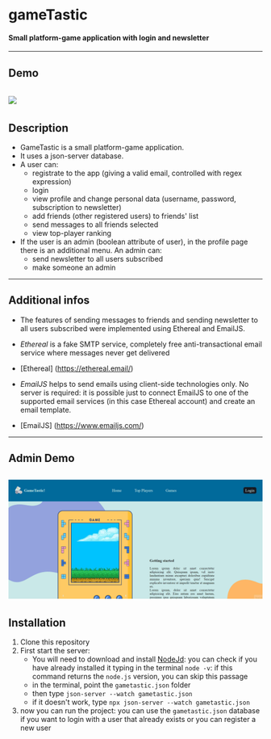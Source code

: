 # **gameTastic**
#### Small platform-game application with login and newsletter
---
## **Demo**
![](https://github.com/alessandraCo/gameTastic/blob/main/demo.gif)
---
## **Description**
* GameTastic is a small platform-game application.
* It uses a json-server database.
* A user can:
    * registrate to the app (giving a valid email, controlled with regex expression)
    * login
    * view profile and change personal data (username, password, subscription to newsletter)
    * add friends (other registered users) to friends' list
    * send messages to all friends selected 
    * view top-player ranking
* If the user is an admin (boolean attribute of user), in the profile page there is an additional menu. An admin can:
    * send newsletter to all users subscribed
    * make someone an admin 
---
## **Additional infos**
* The features of sending messages to friends and sending newsletter to all users subscribed were implemented using Ethereal and EmailJS.

* *Ethereal* is a fake SMTP service, completely free anti-transactional email service where messages never get delivered
* [Ethereal] (https://ethereal.email/)

* *EmailJS* helps to send emails using client-side technologies only. No server is required: it is possible just to connect EmailJS to one of the supported email services (in this case Ethereal account) and create an email template.
* [EmailJS] (https://www.emailjs.com/)
---
## **Admin Demo**
![](https://github.com/alessandraCo/gameTastic/blob/main/admin%20demo.gif)
---
## **Installation**
1. Clone this repository
2. First start the server: 
    * You will need to download and install [NodeJd](https://nodejs.org): you can check if you have already installed it typing in the terminal `node -v`: if this command returns the `node.js` version, you can skip this passage
    * in the terminal, point the `gametastic.json` folder
    * then type `json-server --watch gametastic.json`
    * if it doesn't work, type `npx json-server --watch gametastic.json`
3. now you can run the project: you can use the `gametastic.json` database if you want to login with a user that already exists or you can register a new user


